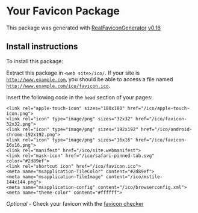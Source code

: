 # Your Favicon Package

This package was generated with [RealFaviconGenerator](https://realfavicongenerator.net/) [v0.16](https://realfavicongenerator.net/change_log#v0.16)

## Install instructions

To install this package:

Extract this package in <code>&lt;web site&gt;/ico/</code>. If your site is <code>http://www.example.com</code>, you should be able to access a file named <code>http://www.example.com/ico/favicon.ico</code>.

Insert the following code in the `head` section of your pages:

    <link rel="apple-touch-icon" sizes="180x180" href="/ico/apple-touch-icon.png">
    <link rel="icon" type="image/png" sizes="32x32" href="/ico/favicon-32x32.png">
    <link rel="icon" type="image/png" sizes="192x192" href="/ico/android-chrome-192x192.png">
    <link rel="icon" type="image/png" sizes="16x16" href="/ico/favicon-16x16.png">
    <link rel="manifest" href="/ico/site.webmanifest">
    <link rel="mask-icon" href="/ico/safari-pinned-tab.svg" color="#2d89ef">
    <link rel="shortcut icon" href="/ico/favicon.ico">
    <meta name="msapplication-TileColor" content="#2d89ef">
    <meta name="msapplication-TileImage" content="/ico/mstile-144x144.png">
    <meta name="msapplication-config" content="/ico/browserconfig.xml">
    <meta name="theme-color" content="#ffffff">

*Optional* - Check your favicon with the [favicon checker](https://realfavicongenerator.net/favicon_checker)
